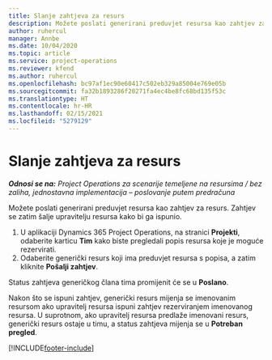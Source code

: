 ```yaml
---
title: Slanje zahtjeva za resurs
description: Možete poslati generirani preduvjet resursa kao zahtjev za resurs. Zahtjev se zatim šalje upravitelju resursa kako bi ga ispunio.
author: ruhercul
manager: Annbe
ms.date: 10/04/2020
ms.topic: article
ms.service: project-operations
ms.reviewer: kfend
ms.author: ruhercul
ms.openlocfilehash: bc97af1ec90e60417c502eb329a85004e769e05b
ms.sourcegitcommit: fa32b1893286f20271fa4ec4be8fc68bd135f53c
ms.translationtype: HT
ms.contentlocale: hr-HR
ms.lasthandoff: 02/15/2021
ms.locfileid: "5279129"
---
```

# <a name="submit-a-resource-request"></a>Slanje zahtjeva za resurs

_**Odnosi se na:** Project Operations za scenarije temeljene na resursima / bez zaliha, jednostavna implementacija – poslovanje putem predračuna_

Možete poslati generirani preduvjet resursa kao zahtjev za resurs. Zahtjev se zatim šalje upravitelju resursa kako bi ga ispunio.

1. U aplikaciji Dynamics 365 Project Operations, na stranici **Projekti**, odaberite karticu **Tim** kako biste pregledali popis resursa koje je moguće rezervirati. 
2. Odaberite generički resurs koji ima preduvjet resursa s popisa, a zatim kliknite **Pošalji zahtjev**.

Status zahtjeva generičkog člana tima promijenit će se u **Poslano**.

Nakon što se ispuni zahtjev, generički resurs mijenja se imenovanim resursom ako upravitelj resursa ispuni zahtjev rezerviranjem imenovanog resursa. U suprotnom, ako upravitelj resursa predlaže imenovani resurs, generički resurs ostaje u timu, a status zahtjeva mijenja se u **Potreban pregled**.


[!INCLUDE[footer-include](../includes/footer-banner.md)]